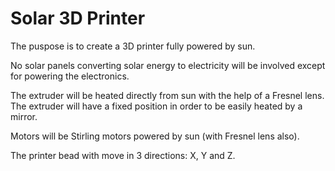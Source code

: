 # Solar 3D Printer

The puspose is to create a 3D printer fully powered by sun. 

No solar panels converting solar energy to electricity will be involved except for powering the electronics.

The extruder will be heated directly from sun with the help of a Fresnel lens. The extruder will have a fixed position in order to be easily heated by a mirror.

Motors will be Stirling motors powered by sun (with Fresnel lens also).

The printer bead with move in 3 directions: X, Y and Z.
